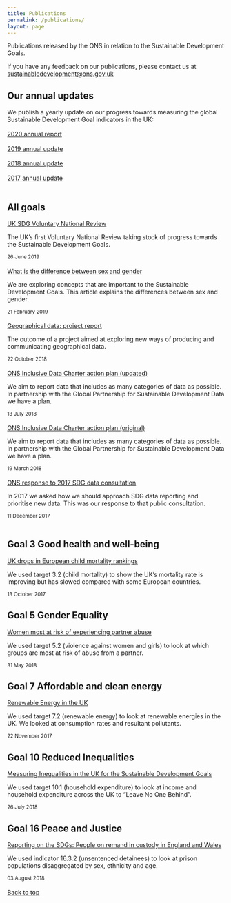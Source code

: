```yaml
---
title: Publications
permalink: /publications/
layout: page
---
```

Publications released by the ONS in relation to the Sustainable Development Goals.

If you have any feedback on our publications, please contact us at <sustainabledevelopment@ons.gov.uk>

## Our annual updates
We publish a yearly update on our progress towards measuring the global Sustainable Development Goal indicators in the UK:
<br>
<br>
[2020 annual report](https://www.ons.gov.uk/economy/environmentalaccounts/articles/sustainabledevelopmentgoalstakingstockprogressandpossibilities/december2020)
<br>
<br>
[2019 annual update](https://www.ons.gov.uk/economy/environmentalaccounts/articles/sustainabledevelopmentgoalstakingstockprogressandpossibilities/november2019)
<br>
<br>
[2018 annual update](https://www.ons.gov.uk/economy/environmentalaccounts/articles/sustainabledevelopmentgoalstakingstockprogressandpossibilities/november2018)
<br>
<br>
[2017 annual update](https://www.ons.gov.uk/economy/environmentalaccounts/articles/sustainabledevelopmentgoalstakingstockprogressandpossibilities/november2017)
<br>
<br>
## All goals
[UK SDG Voluntary National Review](https://www.gov.uk/government/publications/uks-voluntary-national-review-of-the-sustainable-development-goals)

The UK’s first Voluntary National Review taking stock of progress towards the Sustainable Development Goals.

<small>26 June 2019</small>
<br>
<br>
[What is the difference between sex and gender](https://www.ons.gov.uk/economy/environmentalaccounts/articles/whatisthedifferencebetweensexandgender/2019-02-21)

We are exploring concepts that are important to the Sustainable Development Goals. This article explains the differences between sex and gender.

<small>21 February 2019</small>
<br>
<br>
[Geographical data: project report](https://www.ons.gov.uk/economy/environmentalaccounts/articles/usinginnovativemethodstoreportagainstthesustainabledevelopmentgoals/2018-10-22)

The outcome of a project aimed at exploring new ways of producing and communicating geographical data.

<small>22 October 2018</small>
<br>
<br>
[ONS Inclusive Data Charter action plan (updated)](https://www.ons.gov.uk/economy/environmentalaccounts/methodologies/inclusivedatacharteractionplanfortheglobalsustainabledevelopmentgoals)

We aim to report data that includes as many categories of data as possible.
In partnership with the Global Partnership for Sustainable Development Data we have a plan.

<small>13 July 2018</small>
<br>
<br>
[ONS Inclusive Data Charter action plan (original)](https://www.ons.gov.uk/economy/environmentalaccounts/articles/ukdatagapsinclusivedataactionplantowardstheglobalsustainabledevelopmentgoalindicators/2018-03-19)

We aim to report data that includes as many categories of data as possible.
In partnership with the Global Partnership for Sustainable Development Data we have a plan.

<small>19 March 2018</small>
<br>
<br>
[ONS response to 2017 SDG data consultation](https://consultations.ons.gov.uk/sustainable-development-goals/ons-approach-to-measuring-reporting-sdgs-in-the-uk/)

In 2017 we asked how we should approach SDG data reporting and prioritise new data. This was our response to that public consultation.

<small>11 December 2017</small>
<br>
<br>
## Goal 3 Good health and well-being

[UK drops in European child mortality rankings](https://visual.ons.gov.uk/uk-drops-in-european-child-mortality-rankings/)

We used target 3.2 (child mortality) to show the UK’s mortality rate is improving but has slowed compared with some European countries.

<small>13 October 2017</small>
<br>
## Goal 5 Gender Equality

[Women most at risk of experiencing partner abuse](https://www.ons.gov.uk/releases/sustainabledevelopmentgoalsandachievingequalitywhichwomenarethemostvulnerableandatriskofexperiencingdomesticabusebyapartner)

We used target 5.2 (violence against women and girls) to look at which groups are most at risk of abuse from a partner. 

<small>31 May 2018</small>
<br>
## Goal 7 Affordable and clean energy

[Renewable Energy in the UK](https://www.slideshare.net/statisticsONS/renewable-energy-in-the-uk)

We used target 7.2 (renewable energy) to look at renewable energies in the UK. We looked at consumption rates and resultant pollutants.

<small>22 November 2017</small>
<br>
## Goal 10 Reduced Inequalities 

[Measuring Inequalities in the UK for the Sustainable Development Goals](https://www.ons.gov.uk/economy/nationalaccounts/uksectoraccounts/compendium/economicreview/july2018/measuringinequalitiesintheukforthesustainabledevelopmentgoals)

We used target 10.1 (household expenditure) to look at income and household expenditure across the UK to “Leave No One Behind”.

<small>26 July 2018</small>
<br>
## Goal 16 Peace and Justice 

[Reporting on the SDGs: People on remand in custody in England and Wales](https://www.ons.gov.uk/peoplepopulationandcommunity/crimeandjustice/articles/reportingonthesustainabledevelopmentgoalspeopleonremandincustodyinenglandandwales/2018-08-03)

We used indicator 16.3.2 (unsentenced detainees) to look at prison populations disaggregated by sex, ethnicity and age. 

<small>03 August 2018</small>
<br>
<br>
[Back to top](#top)

